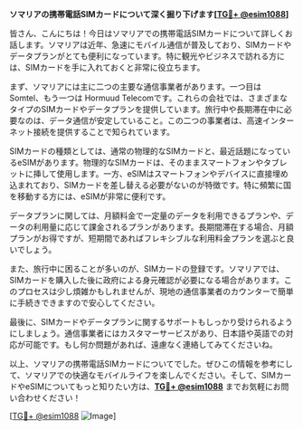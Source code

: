 **ソマリアの携帯電話SIMカードについて深く掘り下げます[[TG💪+ @esim1088](https://t.me/s/esim1088)]**

皆さん、こんにちは！今日はソマリアでの携帯電話SIMカードについて詳しくお話します。ソマリアは近年、急速にモバイル通信が普及しており、SIMカードやデータプランがとても便利になっています。特に観光やビジネスで訪れる方には、SIMカードを手に入れておくと非常に役立ちます。

まず、ソマリアには主に二つの主要な通信事業者があります。一つ目はSomtel、もう一つは Hormuud Telecomです。これらの会社では、さまざまなタイプのSIMカードやデータプランを提供しています。旅行中や長期滞在中に必要なのは、データ通信が安定していること。この二つの事業者は、高速インターネット接続を提供することで知られています。

SIMカードの種類としては、通常の物理的なSIMカードと、最近話題になっているeSIMがあります。物理的なSIMカードは、そのままスマートフォンやタブレットに挿して使用します。一方、eSIMはスマートフォンやデバイスに直接埋め込まれており、SIMカードを差し替える必要がないのが特徴です。特に頻繁に国を移動する方には、eSIMが非常に便利です。

データプランに関しては、月額料金で一定量のデータを利用できるプランや、データの利用量に応じて課金されるプランがあります。長期間滞在する場合、月額プランがお得ですが、短期間であればフレキシブルな利用料金プランを選ぶと良いでしょう。

また、旅行中に困ることが多いのが、SIMカードの登録です。ソマリアでは、SIMカードを購入した後に政府による身元確認が必要になる場合があります。このプロセスは少し煩雑かもしれませんが、現地の通信事業者のカウンターで簡単に手続きできますので安心してください。

最後に、SIMカードやデータプランに関するサポートもしっかり受けられるようにしましょう。通信事業者にはカスタマーサービスがあり、日本語や英語での対応が可能です。もし何か問題があれば、遠慮なく連絡してみてくださいね。

以上、ソマリアの携帯電話SIMカードについてでした。ぜひこの情報を参考にして、ソマリアでの快適なモバイルライフを楽しんでください。そして、SIMカードやeSIMについてもっと知りたい方は、**[TG💪+ @esim1088](https://t.me/s/esim1088)** までお気軽にお問い合わせください！

[[TG💪+ @esim1088](https://t.me/s/esim1088) ![Image](https://i.postimg.cc/Y0z9fWf4/image.png)]